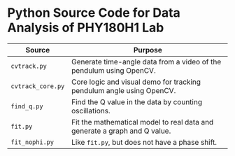 # Python Source Code for Data Analysis of PHY180H1 Lab

| Source | Purpose |
| --- | --- |
| `cvtrack.py` | Generate time-angle data from a video of the pendulum using OpenCV. |
| `cvtrack_core.py` | Core logic and visual demo for tracking pendulum angle using OpenCV. |
| `find_q.py` | Find the Q value in the data by counting oscillations. |
| `fit.py` | Fit the mathematical model to real data and generate a graph and Q value. |
| `fit_nophi.py` | Like `fit.py`, but does not have a phase shift. |

